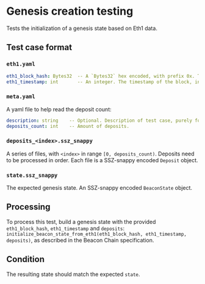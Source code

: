 # Genesis creation testing

Tests the initialization of a genesis state based on Eth1 data.

## Test case format

### `eth1.yaml`

```yaml
eth1_block_hash: Bytes32  -- A `Bytes32` hex encoded, with prefix 0x. The root of the Eth1 block. E.g. "0x4242424242424242424242424242424242424242424242424242424242424242"
eth1_timestamp: int       -- An integer. The timestamp of the block, in seconds.
```


### `meta.yaml`

A yaml file to help read the deposit count:

```yaml
description: string    -- Optional. Description of test case, purely for debugging purposes.
deposits_count: int    -- Amount of deposits.
```

### `deposits_<index>.ssz_snappy`

A series of files, with `<index>` in range `[0, deposits_count)`. Deposits need to be processed in order.
Each file is a SSZ-snappy encoded `Deposit` object.

###  `state.ssz_snappy`

The expected genesis state. An SSZ-snappy encoded `BeaconState` object.


## Processing

To process this test, build a genesis state with the provided `eth1_block_hash`, `eth1_timestamp` and `deposits`:
`initialize_beacon_state_from_eth1(eth1_block_hash, eth1_timestamp, deposits)`,
 as described in the Beacon Chain specification.

## Condition

The resulting state should match the expected `state`.
